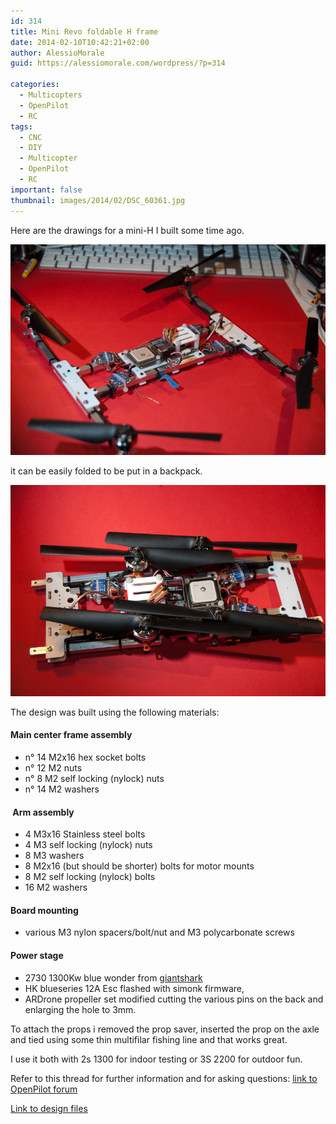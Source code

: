 ```yaml
---
id: 314
title: Mini Revo foldable H frame
date: 2014-02-10T10:42:21+02:00
author: AlessioMorale
guid: https://alessiomorale.com/wordpress/?p=314

categories:
  - Multicopters
  - OpenPilot
  - RC
tags:
  - CNC
  - DIY
  - Multicopter
  - OpenPilot
  - RC
important: false
thumbnail: images/2014/02/DSC_60361.jpg
---
```


Here are the drawings for a mini-H I built some time ago.

![](images/2014/02/DSC_60361.jpg)

it can be easily folded to be put in a backpack.

![](images/2014/02/DSC_6038.jpg)

The design was built using the following materials:

#### Main center frame assembly

- n° 14 M2x16 hex socket bolts
- n° 12 M2 nuts
- n° 8 M2 self locking (nylock) nuts
- n° 14 M2 washers

####  Arm assembly

- 4 M3x16 Stainless steel bolts
- 4 M3 self locking (nylock) nuts
- 8 M3 washers
- 8 M2x16 (but should be shorter) bolts for motor mounts
- 8 M2 self locking (nylock) bolts
- 16 M2 washers

#### Board mounting

- various M3 nylon spacers/bolt/nut and M3 polycarbonate screws

#### Power stage

- 2730 1300Kw blue wonder from [giantshark](http://www.giantshark.co.uk/blue-wonder-1300kv-micro-brushless-outrunner-motor-p-402398.html)
- HK blueseries 12A Esc flashed with simonk firmware,
- ARDrone propeller set modified cutting the various pins on the back and enlarging the hole to 3mm.

To attach the props i removed the prop saver, inserted the prop on the axle and tied using some thin multifilar fishing line and that works great.

I use it both with 2s 1300 for indoor testing or 3S 2200 for outdoor fun.

Refer to this thread for further information and for asking questions: <a href="http://forums.openpilot.org/topic/12600-open-frames/page-17#entry150264" target="_blank" rel="noopener noreferrer">link to OpenPilot forum</a>

[Link to design files](hquad.dwg_.zip)
